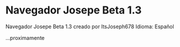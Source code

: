 # Navegador Josepe Beta 1.3

Navegador Josepe Beta 1.3 creado por ItsJoseph678
Idioma: Español


...proximamente
